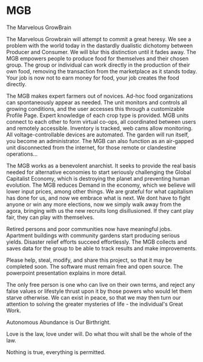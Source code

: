 # MGB
The Marvelous GrowBrain


The Marvelous Growbrain will attempt to commit a great heresy.  We see a problem with the world today in the dastardly dualistic dichotomy between Producer and Consumer.  We will blur this distinction until it fades away.  The MGB empowers people to produce food for themselves and their chosen group.  The group or individual can work directly in the production of their own food, removing the transaction from the marketplace as it stands today.  Your job is now not to earn money for food, your job creates the food directly.

The MGB makes expert farmers out of novices.  Ad-hoc food organizations can spontaneously appear as needed.  The unit monitors and controls all growing conditions, and the user accesses this through a customizable Profile Page.  Expert knowledge of each crop type is provided.  MGB units connect to each other to form virtual co-ops, all coordinated between users and remotely accessible.  Inventory is tracked, web cams allow monitoring.  All voltage-controllable devices are automated.  The garden will run itself, you become an administrator.  The MGB can also function as an air-gapped unit disconnected from the internet, for those remote or clandestine operations...

The MGB works as a benevolent anarchist.  It seeks to provide the real basis needed for alternative economies to start seriously challenging the Global Capitalist Economy, which is destroying the planet and preventing human evolution.  The MGB reduces Demand in the economy, which we believe will lower input prices, among other things.  We are grateful for what capitalism has done for us, and now we embrace what is next.  We dont have to fight anyone or win any more elections, now we simply walk away from the agora, bringing with us the new recruits long disillusioned.  If they cant play fair, they can play with themselves.

Retired persons and poor communities now have meaningful jobs.  Apartment buildings with community gardens start producing serious yields.  Disaster relief efforts succeed effortlessly.  The MGB collects and saves data for the group to be able to track results and make improvements.

Please help, steal, modify, and share this project, so that it may be completed soon.  The software must remain free and open source.  The powerpoint presentation explains in more detail.  

The only free person is one who can live on their own terms, and reject any false values or lifestyle thrust upon it by those powers who would let them starve otherwise.  We can exist in peace, so that we may then turn our attention to solving the greater mysteries of life - the individual's Great Work.

Autonomous Abundance is Our Birthright.

Love is the law, love under will.  Do what thou wilt shall be the whole of the law.

Nothing is true, everything is permitted.
